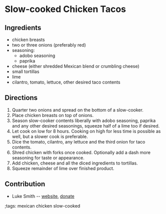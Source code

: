 # Slow-cooked Chicken Tacos

## Ingredients

- chicken breasts
- two or three onions (preferably red)
- seasoning:
	- adobo seasoning
	- paprika
- cheese (either shredded Mexican blend or crumbling cheese)
- small tortillas
- lime
- cilantro, tomato, lettuce, other desired taco contents

## Directions

1. Quarter two onions and spread on the bottom of a slow-cooker.
2. Place chicken breasts on top of onions.
3. Season slow-cooker contents liberally with adobo seasoning, paprika and any other desired seasonings, squeeze half of a lime too if desired.
4. Let cook on low for 8 hours. Cooking on high for less time is possible as well, but a slower cook is preferable.
7. Dice the tomato, cilantro, any lettuce and the third onion for taco contents.
9. Shred chicken with forks once cooked. Optionally add a dash more seasoning for taste or appearance.
10. Add chicken, cheese and all the diced ingredients to tortillas.
11. Squeeze remainder of lime over finished product.

## Contribution

- Luke Smith -- [website](https://lukesmith.xyz), [donate](https://lukesmith.xyz/donate)

;tags: mexican chicken slow-cooked
